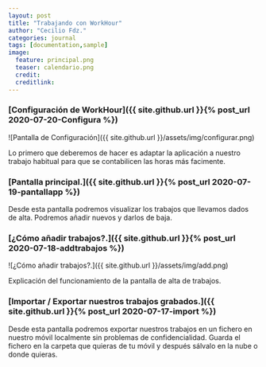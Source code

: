 ```yaml
---
layout: post
title: "Trabajando con WorkHour"
author: "Cecilio Fdz."
categories: journal
tags: [documentation,sample]
image:
  feature: principal.png
  teaser: calendario.png
  credit:
  creditlink:
---
```




### [Configuración de WorkHour]({{ site.github.url }}{% post_url 2020-07-20-Configura %})

![Pantalla de Configuración]({{ site.github.url }}/assets/img/configurar.png)

Lo primero que deberemos de hacer es adaptar la aplicación a nuestro trabajo habitual para que se contabilicen las horas más facimente.


### [Pantalla principal.]({{ site.github.url }}{% post_url 2020-07-19-pantallapp %})

Desde esta pantalla podremos visualizar los trabajos que llevamos dados de alta. Podremos añadir nuevos y darlos de baja.

### [¿Cómo añadir trabajos?.]({{ site.github.url }}{% post_url 2020-07-18-addtrabajos %})

![¿Cómo añadir trabajos?.]({{ site.github.url }}/assets/img/add.png)

Explicación del funcionamiento de la pantalla de alta de trabajos.

### [Importar / Exportar nuestros trabajos grabados.]({{ site.github.url }}{% post_url 2020-07-17-import %})

Desde esta pantalla podremos exportar nuestros trabajos en un fichero en nuestro móvil localmente sin problemas de confidencialidad.
Guarda el fichero en la carpeta que quieras de tu móvil y después sálvalo en la nube o donde quieras.
